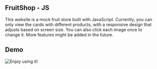 ## FruitShop - JS

This website is a mock fruit store built with JavaScript. Currently, you can only view the cards with different products, with a responsive design that adjusts based on screen size. You can also click each image once to change it. More features might be added in the future.

## Demo

![Enjoy using it!](https://fruitshop-js.netlify.app/)
